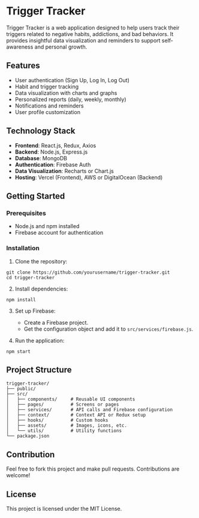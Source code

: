 # Trigger Tracker

Trigger Tracker is a web application designed to help users track their triggers related to negative habits, addictions, and bad behaviors. It provides insightful data visualization and reminders to support self-awareness and personal growth.

## Features

- User authentication (Sign Up, Log In, Log Out)
- Habit and trigger tracking
- Data visualization with charts and graphs
- Personalized reports (daily, weekly, monthly)
- Notifications and reminders
- User profile customization

## Technology Stack

- **Frontend**: React.js, Redux, Axios
- **Backend**: Node.js, Express.js
- **Database**: MongoDB
- **Authentication**: Firebase Auth
- **Data Visualization**: Recharts or Chart.js
- **Hosting**: Vercel (Frontend), AWS or DigitalOcean (Backend)

## Getting Started

### Prerequisites

- Node.js and npm installed
- Firebase account for authentication

### Installation

1. Clone the repository:
```
git clone https://github.com/yourusername/trigger-tracker.git
cd trigger-tracker
```

2. Install dependencies:
```
npm install
```

3. Set up Firebase:
   - Create a Firebase project.
   - Get the configuration object and add it to `src/services/firebase.js`.

4. Run the application:
```
npm start
```

## Project Structure

```
trigger-tracker/
├── public/          
├── src/
│   ├── components/     # Reusable UI components
│   ├── pages/          # Screens or pages
│   ├── services/       # API calls and Firebase configuration
│   ├── context/        # Context API or Redux setup
│   ├── hooks/          # Custom hooks
│   ├── assets/         # Images, icons, etc.
│   └── utils/          # Utility functions
└── package.json
```

## Contribution

Feel free to fork this project and make pull requests. Contributions are welcome!

## License

This project is licensed under the MIT License.

